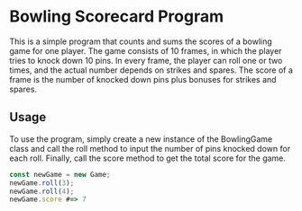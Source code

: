# Bowling Scorecard Program

This is a simple program that counts and sums the scores of a bowling game for one player. The game consists of 10 frames, in which the player tries to knock down 10 pins. In every frame, the player can roll one or two times, and the actual number depends on strikes and spares. The score of a frame is the number of knocked down pins plus bonuses for strikes and spares.

## Usage
To use the program, simply create a new instance of the BowlingGame class and call the roll method to input the number of pins knocked down for each roll. Finally, call the score method to get the total score for the game.

```js
const newGame = new Game;
newGame.roll(3);
newGame.roll(4);
newGame.score #=> 7
```